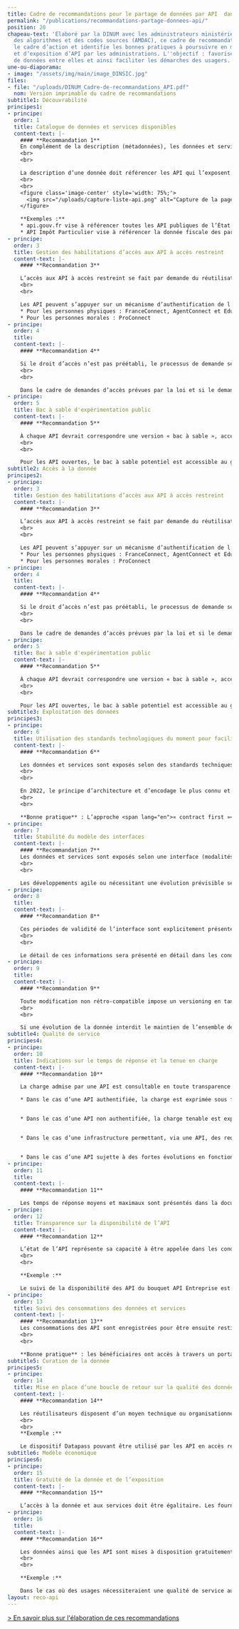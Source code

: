 ```yaml
---
title: Cadre de recommandations pour le partage de données par API  dans l’administration
permalink: "/publications/recommandations-partage-donnees-api/"
position: 20
chapeau-text: 'Élaboré par la DINUM avec les administrateurs ministériels des données,
  des algorithmes et des codes sources (AMDAC), ce cadre de recommandations précise
  le cadre d’action et identifie les bonnes pratiques à poursuivre en matière d’usage
  et d’exposition d’API par les administrations. L''objectif : favoriser le partage
  de données entre elles et ainsi faciliter les démarches des usagers.'
une-ou-diaporama:
- image: "/assets/img/main/image_DINSIC.jpg"
files:
- file: "/uploads/DINUM_Cadre-de-recommandations_API.pdf"
  nom: Version imprimable du cadre de recommandations
subtitle1: Découvrabilité
principes1:
- principe: 
  order: 1
  title: Catalogue de données et services disponibles
  content-text: |-
    #### **Recommandation 1**
    En complément de la description (métadonnées), les données et services publiquement accessibles sont visibles sur un catalogue exposé sur Internet, référencé sur les moteurs de recherche usuels et intelligibles (la description des API au sein du catalogue ou de l’API manager propose un contenu destiné aux opérationnels, fonctionnels comme techniques).
    <br>
    <br>

    La description d’une donnée doit référencer les API qui l’exposent. L’exemple ci-dessous présente les API disponibles pour la [« base Sirene des entreprises et de leurs établissements »](https://www.data.gouv.fr/fr/datasets/base-sirene-des-entreprises-et-de-leurs-etablissements-siren-siret/ "base Sirene des entreprises et de leurs établissements - Lien externe"), sur la page correspondant à ce jeu de données sur data.gouv.fr :
    <br>
    <br>
    <figure class='image-center' style='width: 75%;'>
      <img src="/uploads/capture-liste-api.png" alt="Capture de la page du jeu de données Base Sirene sur la plateforme data.gouv.fr, sur laquelle on voit la liste de 3 API disponibles pour ce jeu de données"/>
    </figure>

    **Exemples :**
    * api.gouv.fr vise à référencer toutes les API publiques de l’État
    * API Impôt Particulier vise à référencer la donnée fiscale des particuliers
- principe: 
  order: 3
  title: Gestion des habilitations d’accès aux API à accès restreint
  content-text: |-
    #### **Recommandation 3**

    L’accès aux API à accès restreint se fait par demande du réutilisateur (administrations, éditeurs, entreprises…).
    <br>
    <br>

    Les API peuvent s’appuyer sur un mécanisme d’authentification de l’utilisateur final assurant une gestion des droits au sein de la plateforme qui les fournit. Les dispositifs d’authentification des citoyens, des agents ou des personnes morales conçus par les pouvoirs publics pourront être utilisés, en particulier lorsque le consentement de l’utilisateur est nécessaire pour faire circuler la donnée :
    * Pour les personnes physiques : FranceConnect, AgentConnect et EduConnect
    * Pour les personnes morales : ProConnect
- principe: 
  order: 4
  title: 
  content-text: |-
    #### **Recommandation 4**

    Si le droit d’accès n’est pas préétabli, le processus de demande se fait de la manière la plus simple possible pour le réutilisateur.
    <br>
    <br>

    Dans le cadre de demandes d’accès prévues par la loi et si le demandeur est éligible, une réponse sera transmise aux réutilisateurs dans un délai recommandé de 15 jours calendaires. Le code des relations entre le public et l’administration prévoit un délai légal maximum de 30 jours pour répondre à une demande ([article R311-13](https://www.legifrance.gouv.fr/codes/article_lc/LEGIARTI000031370409 "article R311-13 - lien externe")).
- principe: 
  order: 5
  title: Bac à sable d'expérimentation public
  content-text: |-
    #### **Recommandation 5**

    À chaque API devrait correspondre une version « bac à sable », accessible en fonction du caractère des données ouvertes ou en accès restreint, exposant une version fictive des données et présentant les mêmes modalités techniques d’exposition.
    <br>
    <br>

    Pour les API ouvertes, le bac à sable potentiel est accessible au grand public, sans demande préalable du réutilisateur. Pour les API à accès restreint, le bac à sable contenant des données fictives pourrait être accessible au réutilisateur après demande d’un jeton au fournisseur de données, bien que cette pratique ne soit pas recommandée.
subtitle2: Accès à la donnée
principes2:
- principe: 
  order: 3
  title: Gestion des habilitations d’accès aux API à accès restreint
  content-text: |-
    #### **Recommandation 3**

    L’accès aux API à accès restreint se fait par demande du réutilisateur (administrations, éditeurs, entreprises…).
    <br>
    <br>

    Les API peuvent s’appuyer sur un mécanisme d’authentification de l’utilisateur final assurant une gestion des droits au sein de la plateforme qui les fournit. Les dispositifs d’authentification des citoyens, des agents ou des personnes morales conçus par les pouvoirs publics pourront être utilisés, en particulier lorsque le consentement de l’utilisateur est nécessaire pour faire circuler la donnée :
    * Pour les personnes physiques : FranceConnect, AgentConnect et EduConnect
    * Pour les personnes morales : ProConnect
- principe: 
  order: 4
  title: 
  content-text: |-
    #### **Recommandation 4**

    Si le droit d’accès n’est pas préétabli, le processus de demande se fait de la manière la plus simple possible pour le réutilisateur.
    <br>
    <br>

    Dans le cadre de demandes d’accès prévues par la loi et si le demandeur est éligible, une réponse sera transmise aux réutilisateurs dans un délai recommandé de 15 jours calendaires. Le code des relations entre le public et l’administration prévoit un délai légal maximum de 30 jours pour répondre à une demande ([article R311-13](https://www.legifrance.gouv.fr/codes/article_lc/LEGIARTI000031370409 "article R311-13 - lien externe")).
- principe: 
  order: 5
  title: Bac à sable d'expérimentation public
  content-text: |-
    #### **Recommandation 5**

    À chaque API devrait correspondre une version « bac à sable », accessible en fonction du caractère des données ouvertes ou en accès restreint, exposant une version fictive des données et présentant les mêmes modalités techniques d’exposition.
    <br>
    <br>

    Pour les API ouvertes, le bac à sable potentiel est accessible au grand public, sans demande préalable du réutilisateur. Pour les API à accès restreint, le bac à sable contenant des données fictives pourrait être accessible au réutilisateur après demande d’un jeton au fournisseur de données, bien que cette pratique ne soit pas recommandée.
subtitle3: Exploitation des données
principes3:
- principe: 
  order: 6
  title: Utilisation des standards technologiques du moment pour faciliter l’interopérabilité
  content-text: |-
    #### **Recommandation 6**

    Les données et services sont exposés selon des standards techniques communément partagés et adoptés.
    <br>
    <br>

    En 2022, le principe d’architecture et d’encodage le plus connu et pratiqué est le standard REST Json pour les API synchrones. Il est utilisé par exemple pour les spécifications du [standard OpenAPI](https://spec.openapis.org/oas/v3.1.0 "standard OpenAPI - Lien externe") ou [les standards « API » de l'OGC](https://ogcapi.ogc.org "les standards « API » de l'OGC - Lien externe"). Concernant les API asynchrones, le principe AsyncAPI est le plus répandu.
    <br>
    <br>

    **Bonne pratique** : L’approche <span lang="en">« contract first »</span>, par opposition à l’approche <span lang="en">« code first »</span>, est recommandée dans le développement de nouvelles interfaces car elle permet de les stabiliser et de faire travailler plusieurs équipes en parallèle au sein d’une même architecture.
- principe: 
  order: 7
  title: Stabilité du modèle des interfaces
  content-text: |-
    #### **Recommandation 7**
    Les données et services sont exposés selon une interface (modalités d’appel et structuration des données échangées) définie pour une période donnée.
    <br>
    <br>

    Les développements agile ou nécessitant une évolution prévisible seront rendus identifiables et préciseront une période de validité courte de 1 à 2 mois.
- principe: 
  order: 8
  title: 
  content-text: |-
    #### **Recommandation 8**

    Ces périodes de validité de l’interface sont explicitement présentées aux réutilisateurs dans la documentation. Les modifications prévisibles s’accompagneront de l’actualisation préalable des informations descriptives intégrant des liens vers des communications et guides permettant aux réutilisateurs d’anticiper les évolutions. Les réutilisateurs pourront basculer durant une période définie et communiquée sur la version modifiée de l’interface. Durant ce laps de temps, deux interfaces cohabiteront, la version précédente dépréciée et la nouvelle version.
    <br>
    <br>

    Le détail de ces informations sera présenté en détail dans les conditions générales d’utilisation de l’API.
- principe: 
  order: 9
  title: 
  content-text: |-
    #### **Recommandation 9**

    Toute modification non rétro-compatible impose un versioning en tant que version majeure et une cohabitation de l’ancien et du nouveau modèle pendant une période de recouvrement. Celle-ci doit être communiquée à l’avance en diffusant le nouveau contrat d’interface de l’API. À défaut d’information préalable ou d’accord des réutilisateurs, la période de cohabitation sera comprise entre 6 mois et 1 an.
    <br>
    <br>

    Si une évolution de la donnée interdit le maintien de l’ensemble des fonctionnalités de l’API (exemple : modification d’un schéma avec abandon de certaines informations), il sera indiqué quelles requêtes ou parties du protocole seront maintenues.
subtitle4: Qualité de service
principes4:
- principe: 
  order: 10
  title: Indications sur le temps de réponse et la tenue en charge
  content-text: |-
    #### **Recommandation 10**

    La charge admise par une API est consultable en toute transparence par les réutilisateurs :

    * Dans le cas d’une API authentifiée, la charge est exprimée sous forme de métriques propres à chaque réutilisateur, comme le nombre d’appels sur une période donnée par exemple ;


    * Dans le cas d’une API non authentifiée, la charge tenable est exprimée dans son ensemble, tous réutilisateurs confondus ;


    * Dans le cas d’une infrastructure permettant, via une API, des requêtes complexes, ou servant de nombreuses données, la charge tenable estimée indiquera les critères utilisés et le caractère estimatif de cette évaluation ;


    * Dans le cas d’une API sujette à des fortes évolutions en fonction de la saisonnalité, le temps de réponse maximal sera précisé ainsi que les risques de rupture de service.
- principe: 
  order: 11
  title: 
  content-text: |-
    #### **Recommandation 11**

    Les temps de réponse moyens et maximaux sont présentés dans la documentation de l’API. Les temps de réponse mesurés ou estimés sont fournis à titre indicatif et non contractuel. Tout autre démarche relève d’un d’accord entre le fournisseur d’API et les réutilisateurs en fonction de leurs cas d’usages.
- principe: 
  order: 12
  title: Transparence sur la disponibilité de l’API
  content-text: |-
    #### **Recommandation 12**

    L’état de l’API représente sa capacité à être appelée dans les conditions réelles par un réutilisateur. Il est rendu accessible aux réutilisateurs et consultable en temps réel sous forme d’une URL, indiquée dans la description de l’API, permettant de tester que l'API se déclare disponible et requetable. En complément, il est souhaitable de permettre de consulter un historique entre 6 mois et une année.
    <br>
    <br>

    **Exemple :**

    Le suivi de la disponibilité des API du bouquet API Entreprise est disponible sur [status.entreprise.api.gouv.fr](https://status.entreprise.api.gouv.fr/ "status.entreprise.api.gouv.fr - lien externe")
- principe: 
  order: 13
  title: Suivi des consommations des données et services
  content-text: |-
    #### **Recommandation 13**
    Les consommations des API sont enregistrées pour être ensuite restituées aux bénéficiaires (réutilisateur, producteur, API managers ou exploitants).
    <br>
    <br>

    **Bonne pratique** : les bénéficiaires ont accès à travers un portail à une restitution en temps réel ou ponctuelle de ces statistiques de consommation des données ainsi que celles des autres bénéficiaires.
subtitle5: Curation de la donnée
principes5:
- principe: 
  order: 14
  title: Mise en place d’une boucle de retour sur la qualité des données
  content-text: |-
    #### **Recommandation 14**

    Les réutilisateurs disposent d’un moyen technique ou organisationnel leur permettant de faire des retours sur la qualité des données vers leur gestionnaire ou via la description des données au sein de leur catalogue d’origine. Les réutilisateurs disposent également d’un moyen technique ou organisationnel leur permettant de faire des retours sur la qualité des API exposées vers leur fournisseur ou via la description de l’API.
    <br>
    <br>
    **Exemple :**

    Le dispositif Datapass pouvant être utilisé par les API en accès restreint permet de faire un retour sur la qualité des données disponibles via celles-ci.
subtitle6: Modèle économique
principes6:
- principe: 
  order: 15
  title: Gratuité de la donnée et de l’exposition
  content-text: |-
    #### **Recommandation 15**

    L’accès à la donnée et aux services doit être égalitaire. Les fournisseurs de données cherchent à adapter les modalités d’accès aux besoins des réutilisateurs.
- principe: 
  order: 16
  title: 
  content-text: |-
    #### **Recommandation 16**

    Les données ainsi que les API sont mises à disposition gratuitement, pour les réutilisateurs uniquement, sauf exceptions devant faire l’objet d’une justification par l’administration productrice.
    <br>
    <br>

    **Exemple :**

    Dans le cas où des usages nécessiteraient une qualité de service au-dessus de ce que la multitude d’utilisateurs a couramment besoin, comme par exemple une bande passante élevée pour de la donnée temps-réel volumineuse desservie sur quelques organismes, il sera possible d’organiser un système freemium avec une égalité d’accès à des APIs par défaut et des APIs faisant l’objet de redevances pour les usages les plus exigeants.
layout: reco-api
---
```


[> En savoir plus sur l'élaboration de ces recommandations ](/actualites/partage-de-donnees-au-sein-de-ladministration-via-api-recommandations-et-bonnes-pratiques/)
